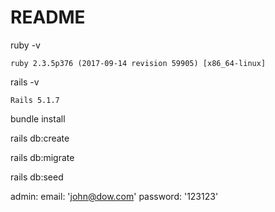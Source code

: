 # README

ruby -v

    ruby 2.3.5p376 (2017-09-14 revision 59905) [x86_64-linux]

rails -v

    Rails 5.1.7

bundle install

rails db:create

rails db:migrate

rails db:seed


admin: 
   email: 'john@dow.com'
   password: '123123'